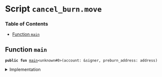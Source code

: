 
<a name="SCRIPT"></a>

# Script `cancel_burn.move`

### Table of Contents

-  [Function `main`](#SCRIPT_main)



<a name="SCRIPT_main"></a>

## Function `main`



<pre><code><b>public</b> <b>fun</b> <a href="#SCRIPT_main">main</a>&lt;unknown#0&gt;(account: &signer, preburn_address: address)
</code></pre>



<details>
<summary>Implementation</summary>


<pre><code><b>fun</b> <a href="#SCRIPT_main">main</a>&lt;Token&gt;(account: &signer, preburn_address: address) {
    <a href="../../modules/doc/LibraAccount.md#0x0_LibraAccount_cancel_burn">LibraAccount::cancel_burn</a>&lt;Token&gt;(account, preburn_address)
}
</code></pre>



</details>
